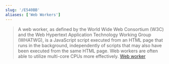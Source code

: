 ```yaml
---
slug: '/E540BB'
aliases: ['Web Workers']
---
```


> A web worker, as defined by the World Wide Web Consortium (W3C) and the Web Hypertext Application Technology Working Group (WHATWG), is a JavaScript script executed from an HTML page that runs in the background, independently of scripts that may also have been executed from the same HTML page. Web workers are often able to utilize multi-core CPUs more effectively. [Web worker](https://en.wikipedia.org/wiki/Web_worker)
